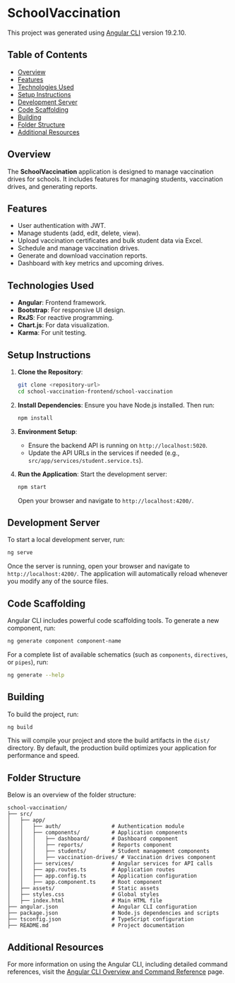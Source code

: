 # SchoolVaccination

This project was generated using [Angular CLI](https://github.com/angular/angular-cli) version 19.2.10.

## Table of Contents

- [Overview](#overview)
- [Features](#features)
- [Technologies Used](#technologies-used)
- [Setup Instructions](#setup-instructions)
- [Development Server](#development-server)
- [Code Scaffolding](#code-scaffolding)
- [Building](#building)
- [Folder Structure](#folder-structure)
- [Additional Resources](#additional-resources)

## Overview

The **SchoolVaccination** application is designed to manage vaccination drives for schools. It includes features for managing students, vaccination drives, and generating reports.

## Features

- User authentication with JWT.
- Manage students (add, edit, delete, view).
- Upload vaccination certificates and bulk student data via Excel.
- Schedule and manage vaccination drives.
- Generate and download vaccination reports.
- Dashboard with key metrics and upcoming drives.

## Technologies Used

- **Angular**: Frontend framework.
- **Bootstrap**: For responsive UI design.
- **RxJS**: For reactive programming.
- **Chart.js**: For data visualization.
- **Karma**: For unit testing.

## Setup Instructions

1. **Clone the Repository**:
   ```bash
   git clone <repository-url>
   cd school-vaccination-frontend/school-vaccination
   ```

2. **Install Dependencies**:
   Ensure you have Node.js installed. Then run:
   ```bash
   npm install
   ```

3. **Environment Setup**:
   - Ensure the backend API is running on `http://localhost:5020`.
   - Update the API URLs in the services if needed (e.g., `src/app/services/student.service.ts`).

4. **Run the Application**:
   Start the development server:
   ```bash
   npm start
   ```

   Open your browser and navigate to `http://localhost:4200/`.

## Development Server

To start a local development server, run:

```bash
ng serve
```

Once the server is running, open your browser and navigate to `http://localhost:4200/`. The application will automatically reload whenever you modify any of the source files.

## Code Scaffolding

Angular CLI includes powerful code scaffolding tools. To generate a new component, run:

```bash
ng generate component component-name
```

For a complete list of available schematics (such as `components`, `directives`, or `pipes`), run:

```bash
ng generate --help
```

## Building

To build the project, run:

```bash
ng build
```

This will compile your project and store the build artifacts in the `dist/` directory. By default, the production build optimizes your application for performance and speed.

## Folder Structure

Below is an overview of the folder structure:

```
school-vaccination/
├── src/
│   ├── app/
│   │   ├── auth/                # Authentication module
│   │   ├── components/          # Application components
│   │   │   ├── dashboard/       # Dashboard component
│   │   │   ├── reports/         # Reports component
│   │   │   ├── students/        # Student management components
│   │   │   ├── vaccination-drives/ # Vaccination drives component
│   │   ├── services/            # Angular services for API calls
│   │   ├── app.routes.ts        # Application routes
│   │   ├── app.config.ts        # Application configuration
│   │   ├── app.component.ts     # Root component
│   ├── assets/                  # Static assets
│   ├── styles.css               # Global styles
│   ├── index.html               # Main HTML file
├── angular.json                 # Angular CLI configuration
├── package.json                 # Node.js dependencies and scripts
├── tsconfig.json                # TypeScript configuration
├── README.md                    # Project documentation
```

## Additional Resources

For more information on using the Angular CLI, including detailed command references, visit the [Angular CLI Overview and Command Reference](https://angular.dev/tools/cli) page.
